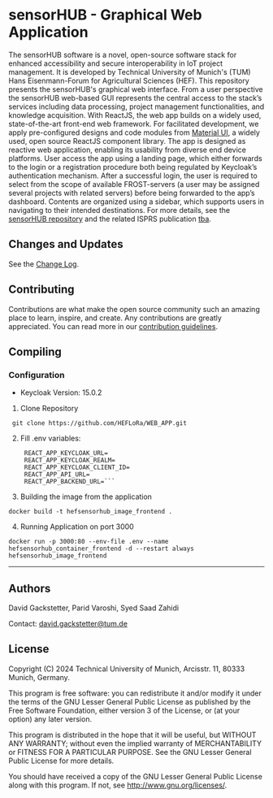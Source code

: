 # sensorHUB - Graphical Web Application
The sensorHUB software is a novel, open-source software stack for enhanced accessibility and secure interoperability in IoT project management. It is developed by Technical University of Munich's (TUM) Hans Eisenmann-Forum for Agricultural Sciences (HEF). This repository presents the sensorHUB's graphical web interface. From a user perspective the sensorHUB web-based GUI represents the central access to the stack’s services including data processing, project management functionalities, and knowledge acquisition. With ReactJS, the web app builds on a widely used, state-of-the-art front-end web framework. For facilitated development, we apply pre-configured designs and code modules from [Material UI](https://mui.com/material-ui/), a widely used, open source ReactJS component library. The app is designed as reactive web application, enabling its usability from diverse end device platforms. User access the app using a landing page, which either forwards to the login or a registration procedure both being regulated by Keycloak’s authentication mechanism. After a successful login, the user is required to select from the scope of available FROST-servers (a user may be assigned several projects with related servers) before being forwarded to the app’s dashboard. Contents are organized using a sidebar, which supports users in navigating to their intended destinations. For more details, see the [sensorHUB repository](https://github.com/tum-hef/sensorHUB) and the related ISPRS publication [tba](https://www.google.com).

## Changes and Updates

See the [Change Log](CHANGELOG.md).

## Contributing

Contributions are what make the open source community such an amazing place to learn, inspire, and create.
Any contributions are greatly appreciated.
You can read more in our [contribution guidelines](CONTRIBUTING.md).

## Compiling


### Configuration

 - Keycloak Version:  15.0.2


1) Clone Repository

``` git clone https://github.com/HEFLoRa/WEB_APP.git```

2) Fill .env variables: 

   ```
    REACT_APP_KEYCLOAK_URL=
    REACT_APP_KEYCLOAK_REALM=
    REACT_APP_KEYCLOAK_CLIENT_ID=
    REACT_APP_API_URL=
    REACT_APP_BACKEND_URL=```

3) Building the image from the application

```docker build -t hefsensorhub_image_frontend .```

4) Running Application on port 3000

```docker run -p 3000:80 --env-file .env --name hefsensorhub_container_frontend -d --restart always hefsensorhub_image_frontend```

-----------------------------------------------------------------------------------------------------------------


## Authors

David Gackstetter, Parid Varoshi, Syed Saad Zahidi

Contact: david.gackstetter@tum.de


## License

Copyright (C) 2024 Technical University of Munich, Arcisstr. 11, 80333 Munich, Germany.

This program is free software: you can redistribute it and/or modify
it under the terms of the GNU Lesser General Public License as published by
the Free Software Foundation, either version 3 of the License, or
(at your option) any later version.

This program is distributed in the hope that it will be useful,
but WITHOUT ANY WARRANTY; without even the implied warranty of
MERCHANTABILITY or FITNESS FOR A PARTICULAR PURPOSE.  See the
GNU Lesser General Public License for more details.

You should have received a copy of the GNU Lesser General Public License
along with this program.  If not, see <http://www.gnu.org/licenses/>.

